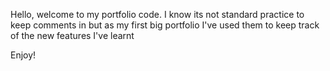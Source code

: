 Hello, welcome to my portfolio code. I know its not standard practice to keep comments in but as my first big portfolio I've used them to keep track of the new features I've learnt

Enjoy!
